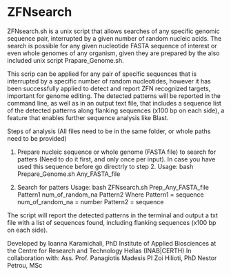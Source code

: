 # ZFNsearch
ZFNsearch.sh is a unix script that allows searches of any specific genomic sequence pair, interrupted by a given number of random nucleic acids. The search is possible for any given nucleotide FASTA sequence of interest or even whole genomes of any organism, given they are prepared by the also included unix script Prapare_Genome.sh. 

This scrip can be applied for any pair of specific sequences that is interrupted by a specific number of random nucleotides, however it has been successfully applied to detect and report ZFN recognized targets, important for genome editing. The detected patterns will be reported in the command line, as well as in an output text file, that includes a sequence list of the detected patterns along flanking sequences (x100 bp on each side), a feature that enables further sequence analysis like Blast.

Steps of analysis 
(All files need to be in the same folder, or whole paths need to be provided)

1) Prepare nucleic sequence or whole genome (FASTA file) to search for patters (Need to do it first, and only once per input).
In case you have used this sequence before go directrly to step 2.
Usage:
bash Prepare_Genome.sh Any_FASTA_file

2) Search for patters
Usage:
bash ZFNsearch.sh Prep_Any_FASTA_file Pattern1 num_of_random_na Pattern2
Where 	Pattern1 = sequence
	num_of_random_na = number 
	Pattern2 = sequence

The script will report the detected patterns in the terminal and output a txt file with a list of sequences found, including flanking sequences (x100 bp on each side).

Developed by Ioanna Karamichali, PhD
Institute of Applied Biosciences at the Centre for Research and Technology Hellas (INAB|CERTH)
In collaboration with:
Ass. Prof. Panagiotis Madesis
PI Zoi Hilioti, PhD
Nestor Petrou, MSc
